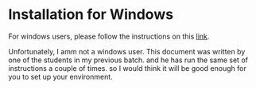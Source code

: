 # Installation for Windows

For windows users, please follow the instructions on this [link](https://github.com/wuzhixiang88/GA_Projects/tree/main/installfest_windows).

Unfortunately, I amm not a windows user. This document was written by one of the students in my previous batch. and he has run the same set of instructions a couple of times. so I would think it will be good enough for you to set up your environment.